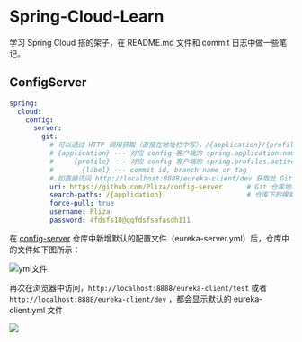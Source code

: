 # Spring-Cloud-Learn
学习 Spring Cloud 搭的架子，在 README.md 文件和 commit 日志中做一些笔记。

## ConfigServer

```yaml
spring:  
  cloud:
    config:
      server:
        git:
          # 可以通过 HTTP 调用获取（直接在地址栏中写），/{application}/{profile}[/{label}] 或者 /{application}-{profile}.yml 等，https://cloud.spring.io/spring-cloud-static/Edgware.SR5/single/spring-cloud.html#_quick_start
          # {application} --- 对应 config 客户端的 spring.application.name
          #     {profile} --- 对应 config 客户端的 spring.profiles.active
          #       {label} --- commit id, branch name or tag
          # 如直接访问 http://localhost:8888/eureka-client/dev 获取此 Git 仓库 的 eureka-client 目录下的 eureka-client-dev.yml 文件
          uri: https://github.com/Pliza/config-server      # Git 仓库地址
          search-paths: /{application}                     # 仓库下的搜索目录（前面的 / 不能省略）
          force-pull: true
          username: Pliza
          password: 4fdsfs18@qqfdsfsafasdh111
```

在 [config-server](https://github.com/Pliza/config-server) 仓库中新增默认的配置文件（eureka-server.yml）后，仓库中的文件如下图所示：

![yml文件](http://my-personal-blog.oss-cn-beijing.aliyuncs.com/18-12-18/86367152.jpg)

再次在浏览器中访问，`http://localhost:8888/eureka-client/test` 或者 `http://localhost:8888/eureka-client/dev` ，都会显示默认的 eureka-client.yml 文件

![](http://my-personal-blog.oss-cn-beijing.aliyuncs.com/18-12-18/43058701.jpg)

